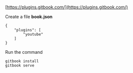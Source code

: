 [https://plugins.gitbook.com/](https://plugins.gitbook.com/)

Create a file **book.json**

```
{
    "plugins": [
        "youtube"
    ]
}
```

Run the command

```
gitbook install
gitbook serve
```



